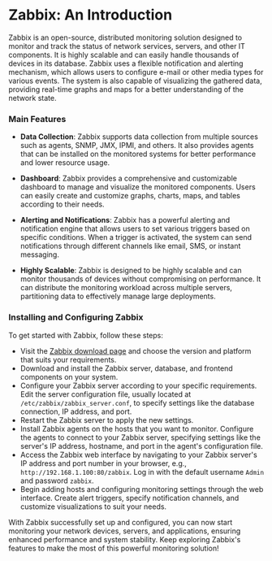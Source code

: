 # Zabbix: An Introduction

Zabbix is an open-source, distributed monitoring solution designed to monitor and track the status of network services, servers, and other IT components. It is highly scalable and can easily handle thousands of devices in its database. Zabbix uses a flexible notification and alerting mechanism, which allows users to configure e-mail or other media types for various events. The system is also capable of visualizing the gathered data, providing real-time graphs and maps for a better understanding of the network state.

### Main Features

* **Data Collection**: Zabbix supports data collection from multiple sources such as agents, SNMP, JMX, IPMI, and others. It also provides agents that can be installed on the monitored systems for better performance and lower resource usage.

* **Dashboard**: Zabbix provides a comprehensive and customizable dashboard to manage and visualize the monitored components. Users can easily create and customize graphs, charts, maps, and tables according to their needs.

* **Alerting and Notifications**: Zabbix has a powerful alerting and notification engine that allows users to set various triggers based on specific conditions. When a trigger is activated, the system can send notifications through different channels like email, SMS, or instant messaging.

* **Highly Scalable**: Zabbix is designed to be highly scalable and can monitor thousands of devices without compromising on performance. It can distribute the monitoring workload across multiple servers, partitioning data to effectively manage large deployments.

### Installing and Configuring Zabbix

To get started with Zabbix, follow these steps:

- Visit the [Zabbix download page](https://www.zabbix.com/download) and choose the version and platform that suits your requirements.
- Download and install the Zabbix server, database, and frontend components on your system.
- Configure your Zabbix server according to your specific requirements. Edit the server configuration file, usually located at `/etc/zabbix/zabbix_server.conf`, to specify settings like the database connection, IP address, and port.
- Restart the Zabbix server to apply the new settings.
- Install Zabbix agents on the hosts that you want to monitor. Configure the agents to connect to your Zabbix server, specifying settings like the server's IP address, hostname, and port in the agent's configuration file.
- Access the Zabbix web interface by navigating to your Zabbix server's IP address and port number in your browser, e.g., `http://192.168.1.100:80/zabbix`. Log in with the default username `Admin` and password `zabbix`.
- Begin adding hosts and configuring monitoring settings through the web interface. Create alert triggers, specify notification channels, and customize visualizations to suit your needs.

With Zabbix successfully set up and configured, you can now start monitoring your network devices, servers, and applications, ensuring enhanced performance and system stability. Keep exploring Zabbix's features to make the most of this powerful monitoring solution!